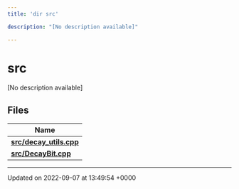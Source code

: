 ```yaml
---
title: 'dir src'

description: "[No description available]"

---
```


# src



[No description available]

## Files

| Name           |
| -------------- |
| **[src/decay_utils.cpp](/documentation/code/files/decay__utils_8cpp/#file-decay-utilscpp)**  |
| **[src/DecayBit.cpp](/documentation/code/files/decaybit_8cpp/#file-decaybitcpp)**  |






-------------------------------

Updated on 2022-09-07 at 13:49:54 +0000
